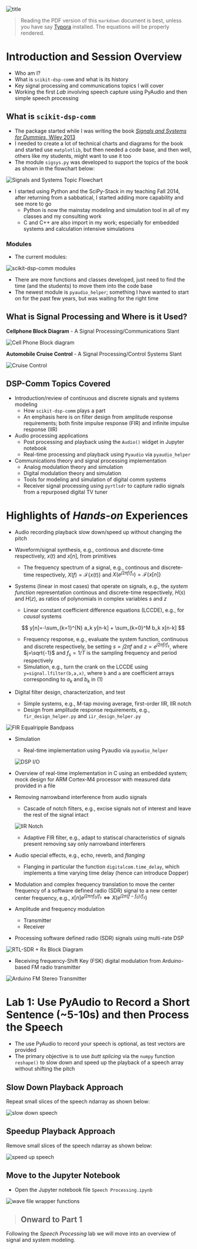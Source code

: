![title](images/part0_title@300dpi.png)

> Reading the PDF version of this `markdown` document is best, unless you have say [Typora](https://typora.io) installed. The equations will be properly rendered.

# Introduction and Session Overview

* Who am I?
* What is `scikit-dsp-comm` and what is its history
* Key signal processing and communications topics I will cover
* Working the first *Lab* involving speech capture using PyAudio and then simple speech processing

## What is `scikit-dsp-comm`
* The package started while I was writing the book [*Signals and Systems for Dummies*, Wiley 2013](https://www.amazon.com/s/ref=nb_sb_ss_i_8_12?url=search-alias%3Daps&field-keywords=signals+and+systems+for+dummies&sprefix=signals+and+%2Caps%2C165&crid=K43FJ5JQXZZA&rh=i%3Aaps%2Ck%3Asignals+and+systems+for+dummies)
* I needed to create a lot of technical charts and diagrams for the book and started use `matplotlib`, but then needed a code base, and then well, others like my students, might want to use it too
* The module `sigsys.py` was developed to support the topics of the book as shown in the flowchart below: 

![Signals and Systems Topic Flowchart](images/SSD_Flowchart.png)

* I started using Python and the SciPy-Stack in my teaching Fall 2014, after returning from a sabbatical, I started adding more capability and see more to go
  * Python is now the mainstay modeling and simulation tool in all of my classes and my consulting work
  * C and C++ are also import in my work; especially for embedded systems and calculation intensive simulations

### Modules

* The current modules:

![scikit-dsp-comm modules](images/Modules.png)

* There are more functions and classes developed, just need to find the time (and the students) to move them into the code base
* The newest module is `pyaudio_helper`; something I have wanted to start on for the past few years, but was waiting for the right time

## What is Signal Processing and Where is it Used?

**Cellphone Block Diagram** - A Signal Processing/Communications Slant

![Cell Phone Block diagram](images/Cell_Phone_Block.png)

**Automobile Cruise Control** - A Signal Processing/Control Systems Slant

![Cruise Control](images/Cruise_Control.png)

## DSP-Comm Topics Covered

- Introduction/review of continuous and discrete signals and systems modeling
  - How `scikit-dsp-comm` plays a part
  - An emphasis here is on filter design from amplitude response requirements; both finite impulse response (FIR) and infinite impulse response (IIR)
- Audio processing applications
  - Post processing and playback using the `Audio()` widget in Jupyter notebook 
  - Real-time processing and playback using `Pyaudio` via `pyaudio_helper`
- Communications theory and signal processing implementation
  - Analog modulation theory and simulation
  - Digital modulation theory and simulation
  - Tools for modeling and simulation of digital comm systems
  - Receiver signal processing using `pyrtlsdr` to capture radio signals from a repurposed digital TV tuner

# Highlights of *Hands-on* Experiences
* Audio recording playback slow down/speed up without changing the pitch
* Waveform/signal synthesis, e.g., continous and discrete-time respectively, $x(t)$ and $x[n]$, from primitives
   * The frequency spectrum of a signal, e.g., continous and discrete-time respectively, $X(f) = \mathcal{F}\{x(t)\}$ and $X(e^{j2\pi f/f_s}) = \mathcal{F}\{x[n]\}$ 


* Systems (linear in most cases) that operate on signals, e.g., the *system function* representation  continous and discrete-time respectively,  $H(s)$ and $H(z)$, as ratios of polynomials in complex variables $s$ and $z$
   - Linear constant coefficient difference equations (LCCDE), e.g., for *causal* systems

   $$
   y[n]=-\sum_{k=1}^{N} a_k y[n-k] + \sum_{k=0}^M b_k x[n-k]
   $$

   - Frequency response, e.g., evaluate the system function, continuous and discrete respectively, be setting $s=j2\pi f$ and $z=e^{j2\pi f/f_s}$, where $j=\sqrt{-1}$ and $f_s=1/T$ is the sampling frequency and period respectively 
   - Simulation, e.g., turn the crank on the LCCDE using `y=signal.lfilter(b,a,x)`, where `b` and `a` are coefficient arrays corresponding to $a_k$ and $b_k$ in (1)

* Digital filter design, characterization, and test
   - Simple systems, e.g., $M$-tap moving average, first-order IIR, IIR notch
   - Design from amplitude response requirements, e.g., `fir_design_helper.py` and `iir_design_helper.py`

![FIR Equalripple Bandpass](images/Remez_FIR_BPF.png)

- Simulation
   - Real-time implementation using Pyaudio via `pyaudio_helper`

  ![DSP I/O](images/DSP_IO_pyaudio_helper.png)

- Overview of real-time implementation in C using an embedded system; mock design for ARM Cortex-M4 processor with measured data provided in a file

* Removing narrowband interference from audio signals
  - Cascade of notch filters, e.g., excise signals not of interest and leave the rest of the signal intact

  ![IIR Notch](images/IIR_Notch.png)

  - Adaptive FIR filter, e.g., adapt to statiscal characteristics of signals present removing say only narrowband interferers

* Audio special effects, e.g., echo, reverb, and *flanging*
  - Flanging in particular the function `digitalcom.time_delay`, which implements a time varying time delay (hence can introduce Dopper)

* Modulation and complex frequency translation to move the center frequency of a software defined radio (SDR) signal to a new center center frequency, e.g., $x[n] e^{j2\pi n f_0/f_s} \Leftrightarrow X(e^{j2\pi(f-f_0)/f_s})$

* Amplitude and frequency modulation
  - Transmitter
  - Receiver

* Processing software defined radio (SDR) signals using multi-rate DSP

![RTL-SDR + Rx Block Diagram](images/RTL_SDR_Rx_Block.png)

* Receiving frequency-Shift Key (FSK) digital modulation from Arduino-based FM radio transmitter

![Arduino FM Stereo Transmitter](images/Arduino_FM_Stereo_Tx.png)

# Lab 1: Use PyAudio to Record a Short Sentence (~5-10s) and then Process the Speech

* The use PyAudio to record your speech is optional, as test vectors are provided
* The primary objective is to use *butt splicing* via the `numpy` function `reshape()` to slow down and speed up the playback of a speech array without shifting the pitch

## Slow Down Playback Approach

Repeat small slices of the speech ndarray as shown below:

![slow down speech](images/Speed_Up_Speech.png)

## Speedup Playback Approach

Remove small slices of the speech ndarray as shown below:

![speed up speech](images/Slow_Down_Speech.png)

## Move to the Jupyter Notebook

* Open the Jupyter notebook file `Speech Processing.ipynb`

![wave file wrapper functions](images/wave_wrapper.png)


> ## Onward to Part 1

Following the *Speech Processing* lab we will move into an overview of signal and system modeling.